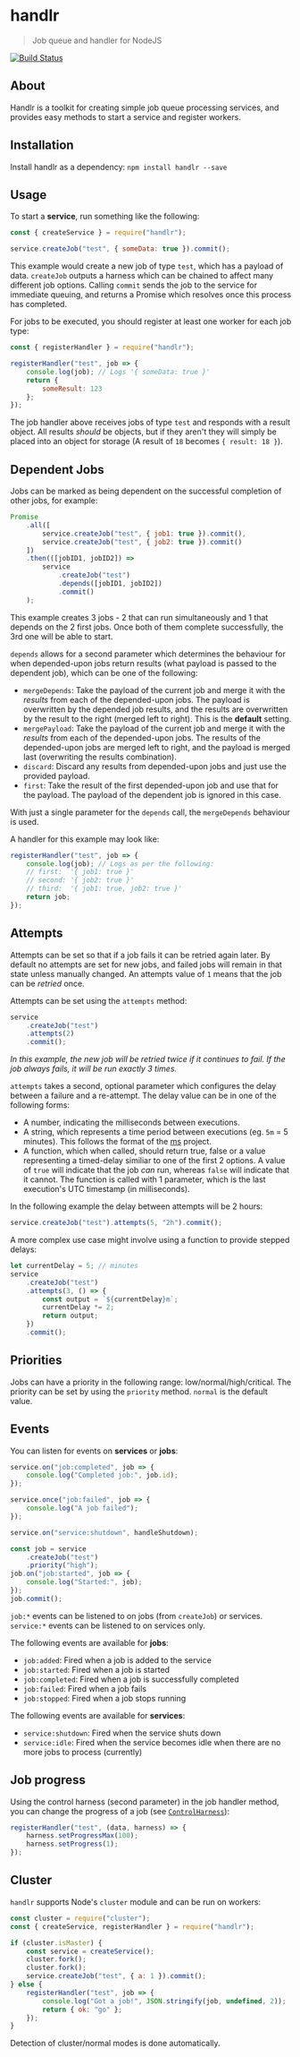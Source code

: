 # handlr
> Job queue and handler for NodeJS

[![Build Status](https://travis-ci.org/Kiosked/handlr.svg?branch=master)](https://travis-ci.org/Kiosked/handlr)

## About
Handlr is a toolkit for creating simple job queue processing services, and provides easy methods to start a service and register workers.

## Installation
Install handlr as a dependency: `npm install handlr --save`

## Usage
To start a **service**, run something like the following:

```javascript
const { createService } = require("handlr");

service.createJob("test", { someData: true }).commit();
```

This example would create a new job of type `test`, which has a payload of data. `createJob` outputs a harness which can be chained to affect many different job options. Calling `commit` sends the job to the service for immediate queuing, and returns a Promise which resolves once this process has completed.

For jobs to be executed, you should register at least one worker for each job type:

```javascript
const { registerHandler } = require("handlr");

registerHandler("test", job => {
    console.log(job); // Logs '{ someData: true }'
    return {
        someResult: 123
    };
});
```

The job handler above receives jobs of type `test` and responds with a result object. All results _should_ be objects, but if they aren't they will simply be placed into an object for storage (A result of `18` becomes `{ result: 18 }`).

## Dependent Jobs
Jobs can be marked as being dependent on the successful completion of other jobs, for example:

```javascript
Promise
    .all([
        service.createJob("test", { job1: true }).commit(),
        service.createJob("test", { job2: true }).commit()
    ])
    .then(([jobID1, jobID2]) =>
        service
            .createJob("test")
            .depends([jobID1, jobID2])
            .commit()
    );
```

This example creates 3 jobs - 2 that can run simultaneously and 1 that depends on the 2 first jobs. Once both of them complete successfully, the 3rd one will be able to start.

`depends` allows for a second parameter which determines the behaviour for when depended-upon jobs return results (what payload is passed to the dependent job), which can be one of the following:

 * `mergeDepends`: Take the payload of the current job and merge it with the _results_ from each of the depended-upon jobs. The payload is overwritten by the depended job results, and the results are overwritten by the result to the right (merged left to right). This is the **default** setting.
 * `mergePayload`: Take the payload of the current job and merge it with the _results_ from each of the depended-upon jobs. The results of the depended-upon jobs are merged left to right, and the payload is merged last (overwriting the results combination).
 * `discard`: Discard any results from depended-upon jobs and just use the provided payload.
 * `first`: Take the result of the first depended-upon job and use that for the payload. The payload of the dependent job is ignored in this case.

With just a single parameter for the `depends` call, the `mergeDepends` behaviour is used.

A handler for this example may look like:

```javascript
registerHandler("test", job => {
    console.log(job); // Logs as per the following:
    // first:  '{ job1: true }'
    // second: '{ job2: true }'
    // third:  '{ job1: true, job2: true }'
    return job;
});
```

## Attempts
Attempts can be set so that if a job fails it can be retried again later. By default no attempts are set for new jobs, and failed jobs will remain in that state unless manually changed. An attempts value of `1` means that the job can be _retried_ once.

Attempts can be set using the `attempts` method:

```javascript
service
    .createJob("test")
    .attempts(2)
    .commit();
```

_In this example, the new job will be retried twice if it continues to fail. If the job always fails, it will be run exactly 3 times._

`attempts` takes a second, optional parameter which configures the delay between a failure and a re-attempt. The delay value can be in one of the following forms:

 * A number, indicating the milliseconds between executions.
 * A string, which represents a time period between executions (eg. `5m` = 5 minutes). This follows the format of the [ms](https://www.npmjs.com/package/ms) project.
 * A function, which when called, should return true, false or a value representing a timed-delay similiar to one of the first 2 options. A value of `true` will indicate that the job _can_ run, whereas `false` will indicate that it cannot. The function is called with 1 parameter, which is the last execution's UTC timestamp (in milliseconds).

In the following example the delay between attempts will be 2 hours:

```javascript
service.createJob("test").attempts(5, "2h").commit();
```

A more complex use case might involve using a function to provide stepped delays:

```javascript
let currentDelay = 5; // minutes
service
    .createJob("test")
    .attempts(3, () => {
        const output = `${currentDelay}m`;
        currentDelay *= 2;
        return output;
    })
    .commit();
```

## Priorities
Jobs can have a priority in the following range: low/normal/high/critical. The priority can be set by using the `priority` method. `normal` is the default value.

## Events
You can listen for events on **services** or **jobs**:

```javascript
service.on("job:completed", job => {
    console.log("Completed job:", job.id);
});

service.once("job:failed", job => {
    console.log("A job failed");
});

service.on("service:shutdown", handleShutdown);

const job = service
    .createJob("test")
    .priority("high");
job.on("job:started", job => {
    console.log("Started:", job);
});
job.commit();
```

`job:*` events can be listened to on jobs (from `createJob`) or services. `service:*` events can be listened to on services only.

The following events are available for **jobs**:

 * `job:added`: Fired when a job is added to the service
 * `job:started`: Fired when a job is started
 * `job:completed`: Fired when a job is successfully completed
 * `job:failed`: Fired when a job fails
 * `job:stopped`: Fired when a job stops running

The following events are available for **services**:

 * `service:shutdown`: Fired when the service shuts down
 * `service:idle`: Fired when the service becomes idle when there are no more jobs to process (currently)

## Job progress
Using the control harness (second parameter) in the job handler method, you can change the progress of a job (see [`ControlHarness`](https://github.com/Kiosked/handlr/blob/master/API.md#controlharness--object)):

```javascript
registerHandler("test", (data, harness) => {
    harness.setProgressMax(100);
    harness.setProgress(1);
});
```

## Cluster
`handlr` supports Node's `cluster` module and can be run on workers:

```javascript
const cluster = require("cluster");
const { createService, registerHandler } = require("handlr");

if (cluster.isMaster) {
    const service = createService();
    cluster.fork();
    cluster.fork();
    service.createJob("test", { a: 1 }).commit();
} else {
    registerHandler("test", job => {
        console.log("Got a job!", JSON.stringify(job, undefined, 2));
        return { ok: "go" };
    });
}
```

Detection of cluster/normal modes is done automatically.
